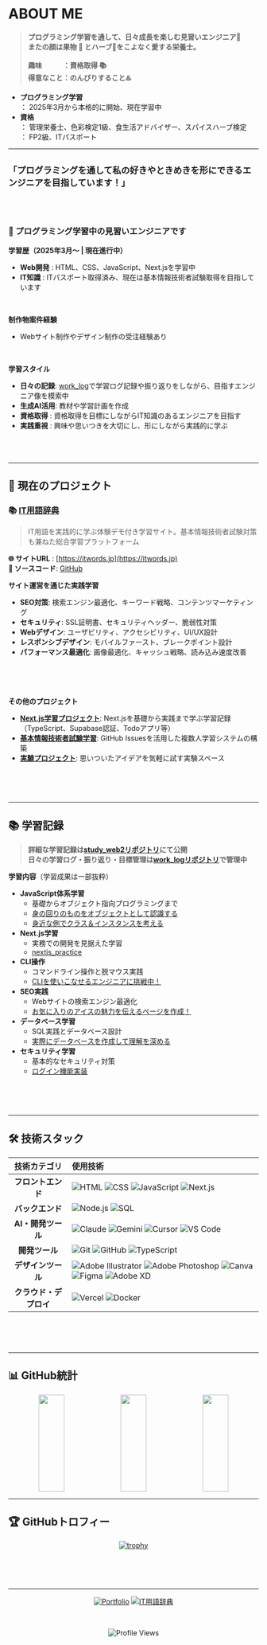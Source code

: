 

# ABOUT ME

> **プログラミング学習を通して、日々成長を楽しむ見習いエンジニア🚀<br>またの顔は果物 🍎 とハーブ🌿をこよなく愛する栄養士。**<br><br>
> **趣味　　　：資格取得 📚 　<br>得意なこと：のんびりすること♨️**

- **プログラミング学習**<br>
： 2025年3月から本格的に開始、現在学習中
- **資格**<br>： 管理栄養士、色彩検定1級、食生活アドバイザー、スパイスハーブ検定<br>： FP2級、ITパスポート

---
<sub>**「プログラミングを通して私の好きやときめきを形にできるエンジニアを目指しています！」**</sub>
<br><br><br>
-

### 🌱 プログラミング学習中の見習いエンジニアです

**学習歴（2025年3月〜 | 現在進行中）**
- **Web開発**     : HTML、CSS、JavaScript、Next.jsを学習中
- **IT知識**      : ITパスポート取得済み、現在は基本情報技術者試験取得を目指しています
<br>

**制作物案件経験**
- Webサイト制作やデザイン制作の受注経験あり
<br>

**学習スタイル**
- **日々の記録**: [work_log](https://github.com/rin5uron/work_log)で学習ログ記録や振り返りをしながら、目指すエンジニア像を模索中
- **生成AI活用**: 教材や学習計画を作成
- **資格取得**  : 資格取得を目標にしながらIT知識のあるエンジニアを目指す
- **実践重視**  : 興味や思いつきを大切にし、形にしながら実践的に学ぶ
<br><br><br><br>
---

## 🌟 現在のプロジェクト

### 📚 [IT用語辞典](https://itwords.jp) 
> IT用語を実践的に学ぶ体験デモ付き学習サイト。基本情報技術者試験対策も兼ねた総合学習プラットフォーム

**🌐 サイトURL**  : [https://itwords.jp](https://itwords.jp)  
**📂 ソースコード**: [GitHub](https://github.com/rin5uron/it-terms-lab)

**サイト運営を通じた実践学習**
- **SEO対策**: 検索エンジン最適化、キーワード戦略、コンテンツマーケティング
- **セキュリティ**: SSL証明書、セキュリティヘッダー、脆弱性対策
- **Webデザイン**: ユーザビリティ、アクセシビリティ、UI/UX設計
- **レスポンシブデザイン**: モバイルファースト、ブレークポイント設計
- **パフォーマンス最適化**: 画像最適化、キャッシュ戦略、読み込み速度改善




<br><br><br>

**その他のプロジェクト**
- **[Next.js学習プロジェクト](https://github.com/rin5uron/nextjs_practice)**: Next.jsを基礎から実践まで学ぶ学習記録（TypeScript、Supabase認証、Todoアプリ等）
- **[基本情報技術者試験学習](https://github.com/rin5uron/fe-study)**: GitHub Issuesを活用した複数人学習システムの構築
- **[実験プロジェクト](https://github.com/rin5uron/myplayground)**: 思いついたアイデアを気軽に試す実験スペース

<br><br><br>

---

## 📚 学習記録

> **詳細な学習記録は[study_web2リポジトリ](https://github.com/rin5uron/study_web2)にて公開**  
> **日々の学習ログ・振り返り・目標管理は[work_logリポジトリ](https://github.com/rin5uron/work_log)で管理中**

**学習内容**（学習成果は一部抜粋）
- **JavaScript体系学習**
    -  基礎からオブジェクト指向プログラミングまで 
    - [身の回りのものをオブジェクトとして認識する](https://20250702osyaberi.vercel.app/)
    - [身近な例でクラス＆インスタンスを考える](https://objectclass30.vercel.app/)
- **Next.js学習**
    - 実務での開発を見据えた学習
    - [nextjs_practice](https://github.com/rin5uron/nextjs_practice)
- **CLI操作**
    - コマンドライン操作と脱マウス実践
    - [CLIを使いこなせるエンジニアに挑戦中！](https://basiccli.vercel.app/)
- **SEO実践**
    - Webサイトの検索エンジン最適化
    - [お気に入りのアイスの魅力を伝えるページを作成！](https://haagen-macadamia-seo.vercel.app/)
- **データベース学習**
    - SQL実践とデータベース設計
    - [実際にデータベースを作成して理解を深める](https://github.com/rin5uron/study_web2/tree/main/practice/db)
- **セキュリティ学習**
    - 基本的なセキュリティ対策
    - [ログイン機能実装](https://nextjs-practice.vercel.app/signin)

<br><br><br>

---

## 🛠️ 技術スタック

<div align="center">

| **技術カテゴリ** | **使用技術** |
|:---:|:---|
| **フロントエンド** | ![HTML](https://img.shields.io/badge/HTML-E34F26?style=for-the-badge&logo=html5&logoColor=white) ![CSS](https://img.shields.io/badge/CSS-1572B6?style=for-the-badge&logo=css3&logoColor=white) ![JavaScript](https://img.shields.io/badge/JavaScript-F7DF1E?style=for-the-badge&logo=javascript&logoColor=black) ![Next.js](https://img.shields.io/badge/Next.js-000000?style=for-the-badge&logo=next.js&logoColor=white) |
| **バックエンド** | ![Node.js](https://img.shields.io/badge/Node.js-339933?style=for-the-badge&logo=nodedotjs&logoColor=white) ![SQL](https://img.shields.io/badge/SQL-4479A1?style=for-the-badge&logo=mysql&logoColor=white) |
| **AI・開発ツール** | ![Claude](https://img.shields.io/badge/Claude-8E75B2?style=for-the-badge&logo=anthropic&logoColor=white) ![Gemini](https://img.shields.io/badge/Gemini-8E75B2?style=for-the-badge&logo=google&logoColor=white) ![Cursor](https://img.shields.io/badge/Cursor-000000?style=for-the-badge&logo=cursor&logoColor=white) ![VS Code](https://img.shields.io/badge/VS_Code-007ACC?style=for-the-badge&logo=visual-studio-code&logoColor=white) |
| **開発ツール** | ![Git](https://img.shields.io/badge/Git-F05032?style=for-the-badge&logo=git&logoColor=white) ![GitHub](https://img.shields.io/badge/GitHub-100000?style=for-the-badge&logo=github&logoColor=white) ![TypeScript](https://img.shields.io/badge/TypeScript-007ACC?style=for-the-badge&logo=typescript&logoColor=white) |
| **デザインツール** | ![Adobe Illustrator](https://img.shields.io/badge/Adobe_Illustrator-FF9A00?style=for-the-badge&logo=adobe-illustrator&logoColor=white) ![Adobe Photoshop](https://img.shields.io/badge/Adobe_Photoshop-31A8FF?style=for-the-badge&logo=adobe-photoshop&logoColor=white) ![Canva](https://img.shields.io/badge/Canva-00C4CC?style=for-the-badge&logo=canva&logoColor=white) ![Figma](https://img.shields.io/badge/Figma-F24E1E?style=for-the-badge&logo=figma&logoColor=white) ![Adobe XD](https://img.shields.io/badge/Adobe_XD-FF61F6?style=for-the-badge&logo=adobe-xd&logoColor=white) |
| **クラウド・デプロイ** | ![Vercel](https://img.shields.io/badge/Vercel-000000?style=for-the-badge&logo=vercel&logoColor=white) ![Docker](https://img.shields.io/badge/Docker-2496ED?style=for-the-badge&logo=docker&logoColor=white) |

</div>

<br><br><br>

---

## 📊 GitHub統計

<div align="center">

<img src="https://github-readme-stats-three-pearl-83.vercel.app/api?username=rin5uron&show_icons=true&theme=onedark&hide_border=true&include_all_commits=true&locale=ja" width="32%" height="195" style="vertical-align:bottom;" />
<img src="https://github-readme-streak-stats.herokuapp.com/?user=rin5uron&theme=onedark&hide_border=true&locale=ja" width="32%" height="195" style="vertical-align:bottom;" />
<img src="https://github-readme-stats-three-pearl-83.vercel.app/api/top-langs/?username=rin5uron&layout=compact&theme=onedark&hide_border=true&langs_count=8&locale=ja" width="32%" height="195" style="vertical-align:bottom;" />



</div>

---

## 🏆 GitHubトロフィー

<div align="center">

[![trophy](https://github-profile-trophy.vercel.app/?username=rin5uron&theme=radical&no-frame=true&column=8&margin-w=10&margin-h=10)](https://github.com/ryo-ma/github-profile-trophy)

</div>

<br><br><br>

---

<div align="center">

[![Portfolio](https://img.shields.io/badge/PORTFOLIO-333333?style=for-the-badge&logo=github&logoColor=white)](https://github.com/rin5uron)
[![IT用語辞典](https://img.shields.io/badge/IT用語辞典-0066CC?style=for-the-badge&logo=book&logoColor=white)](https://itwords.jp)

<br>

![Profile Views](https://komarev.com/ghpvc/?username=rin5uron&color=blueviolet&style=flat-square)



</div>